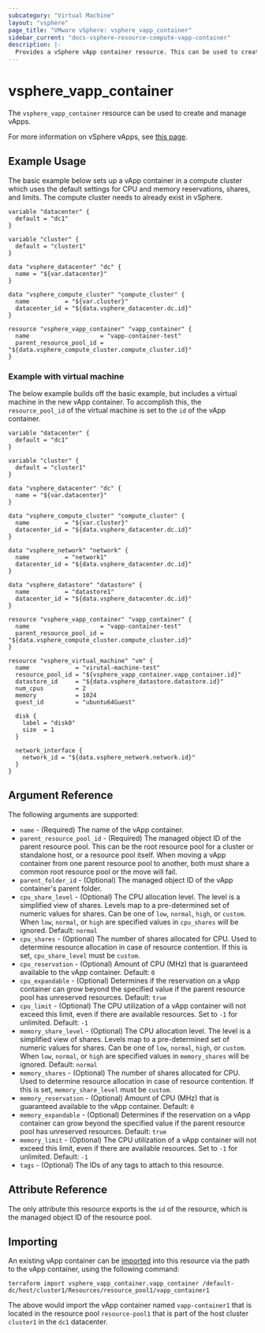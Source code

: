 ```yaml
---
subcategory: "Virtual Machine"
layout: "vsphere"
page_title: "VMware vSphere: vsphere_vapp_container"
sidebar_current: "docs-vsphere-resource-compute-vapp-container"
description: |-
  Provides a vSphere vApp container resource. This can be used to create and manage vApp container.
---
```


# vsphere\_vapp\_container

The `vsphere_vapp_container` resource can be used to create and manage
vApps.

For more information on vSphere vApps, see [this
page][ref-vsphere-vapp].

[ref-vsphere-vapp]: https://docs.vmware.com/en/VMware-vSphere/6.5/com.vmware.vsphere.vm_admin.doc/GUID-2A95EBB8-1779-40FA-B4FB-4D0845750879.html

## Example Usage

The basic example below sets up a vApp container in a compute cluster which uses
the default settings for CPU and memory reservations, shares, and limits. The
compute cluster needs to already exist in vSphere.  

```hcl
variable "datacenter" {
  default = "dc1"
}

variable "cluster" {
  default = "cluster1"
}

data "vsphere_datacenter" "dc" {
  name = "${var.datacenter}"
}

data "vsphere_compute_cluster" "compute_cluster" {
  name          = "${var.cluster}"
  datacenter_id = "${data.vsphere_datacenter.dc.id}"
}

resource "vsphere_vapp_container" "vapp_container" {
  name                    = "vapp-container-test"
  parent_resource_pool_id = "${data.vsphere_compute_cluster.compute_cluster.id}"
}
```

### Example with virtual machine

The below example builds off the basic example, but includes a virtual machine
in the new vApp container. To accomplish this, the `resource_pool_id` of the
virtual machine is set to the `id` of the vApp container.

```hcl
variable "datacenter" {
  default = "dc1"
}

variable "cluster" {
  default = "cluster1"
}

data "vsphere_datacenter" "dc" {
  name = "${var.datacenter}"
}

data "vsphere_compute_cluster" "compute_cluster" {
  name          = "${var.cluster}"
  datacenter_id = "${data.vsphere_datacenter.dc.id}"
}

data "vsphere_network" "network" {
  name          = "network1"
  datacenter_id = "${data.vsphere_datacenter.dc.id}"
}

data "vsphere_datastore" "datastore" {
  name          = "datastore1"
  datacenter_id = "${data.vsphere_datacenter.dc.id}"
}

resource "vsphere_vapp_container" "vapp_container" {
  name                    = "vapp-container-test"
  parent_resource_pool_id = "${data.vsphere_compute_cluster.compute_cluster.id}"
}

resource "vsphere_virtual_machine" "vm" {
  name             = "virutal-machine-test"
  resource_pool_id = "${vsphere_vapp_container.vapp_container.id}"
  datastore_id     = "${data.vsphere_datastore.datastore.id}"
  num_cpus         = 2
  memory           = 1024
  guest_id         = "ubuntu64Guest"

  disk {
    label = "disk0"
    size  = 1
  }

  network_interface {
    network_id = "${data.vsphere_network.network.id}"
  }
}
```

## Argument Reference

The following arguments are supported:

* `name` - (Required) The name of the vApp container.
* `parent_resource_pool_id` - (Required) The managed object ID
  of the parent resource pool. This can be the root resource pool for a cluster
  or standalone host, or a resource pool itself. When moving a vApp container
  from one parent resource pool to another, both must share a common root
  resource pool or the move will fail.
* `parent_folder_id` - (Optional) The managed object ID of
  the vApp container's parent folder.
* `cpu_share_level` - (Optional) The CPU allocation level. The level is a
  simplified view of shares. Levels map to a pre-determined set of numeric
  values for shares. Can be one of `low`, `normal`, `high`, or `custom`. When
  `low`, `normal`, or `high` are specified values in `cpu_shares` will be
  ignored.  Default: `normal`
* `cpu_shares` - (Optional) The number of shares allocated for CPU. Used to
  determine resource allocation in case of resource contention. If this is set,
  `cpu_share_level` must be `custom`.
* `cpu_reservation` - (Optional) Amount of CPU (MHz) that is guaranteed
  available to the vApp container. Default: `0`
* `cpu_expandable` - (Optional) Determines if the reservation on a vApp
  container can grow beyond the specified value if the parent resource pool has
  unreserved resources. Default: `true`
* `cpu_limit` - (Optional) The CPU utilization of a vApp container will not
  exceed this limit, even if there are available resources. Set to `-1` for
  unlimited.
  Default: `-1`
* `memory_share_level` - (Optional) The CPU allocation level. The level is a
  simplified view of shares. Levels map to a pre-determined set of numeric
  values for shares. Can be one of `low`, `normal`, `high`, or `custom`. When
  `low`, `normal`, or `high` are specified values in `memory_shares` will be
  ignored.  Default: `normal`
* `memory_shares` - (Optional) The number of shares allocated for CPU. Used to
  determine resource allocation in case of resource contention. If this is set,
  `memory_share_level` must be `custom`.
* `memory_reservation` - (Optional) Amount of CPU (MHz) that is guaranteed
  available to the vApp container. Default: `0`
* `memory_expandable` - (Optional) Determines if the reservation on a vApp
  container can grow beyond the specified value if the parent resource pool has
  unreserved resources. Default: `true`
* `memory_limit` - (Optional) The CPU utilization of a vApp container will not
  exceed this limit, even if there are available resources. Set to `-1` for
  unlimited.
  Default: `-1`
* `tags` - (Optional) The IDs of any tags to attach to this resource.

## Attribute Reference

The only attribute this resource exports is the `id` of the resource, which is
the managed object ID of the resource pool.

## Importing

An existing vApp container can be [imported][docs-import] into this resource via
the path to the vApp container, using the following command:

[docs-import]: https://www.terraform.io/docs/import/index.html

```
terraform import vsphere_vapp_container.vapp_container /default-dc/host/cluster1/Resources/resource_pool1/vapp_container1
```

The above would import the vApp container named `vapp-container1` that is
located in the resource pool `resource-pool1` that is part of the host cluster
`cluster1` in the `dc1` datacenter.
